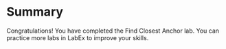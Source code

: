 # Summary

Congratulations! You have completed the Find Closest Anchor lab. You can practice more labs in LabEx to improve your skills.
